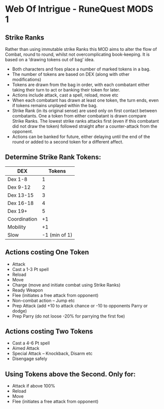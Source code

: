Web Of Intrigue - RuneQuest MODS 1
==================================

Strike Ranks
------------

Rather than using immutable strike Ranks this MOD aims to alter the
flow of Combat, round to round, whilst not overcomplicating
book-keeping. It is based on a ‘drawing tokens out of bag’ idea.

* Both characters and foes place a number of marked tokens in a bag. 
* The number of tokens are based on DEX (along with other modifications)
* Tokens are drawn from the bag in order, with each combatant either taking their turn to act or banking their token for later. 
* Actions include attack, cast a spell, reload, move etc
* When each combatant has drawn at least one token, the turn ends, even if tokens remains unplayed within the bag.
* Strike Rank (in its original sense) are used only on first contact between combatants. One  a token from either combatant is drawn compare Strike Ranks. The lowest strike ranks attacks first (even if this combatant did not draw the token) followed straight after a counter-attack from the opponent.
* Actions can be banked for future, either delaying until the end of the round or added to a second token for a different affect.

Determine Strike Rank Tokens:
-----------------------------

| DEX       | Tokens |
| -------   | ------ |
| Dex 1-8   | 1      | 
| Dex 9-12  | 2      |
| Dex 13-15 | 3      |
| Dex 16-18 | 4      |
| Dex 19+   | 5      |
| Coordination | +1  |
| Mobility  | +1     |
| Slow      | -1 (min of 1) |

Actions costing One Token
-------------------------

* Attack
* Cast a 1-3 Pt spell
* Reload  
* Move 
* Charge (move and initiate combat using Strike Ranks)
* Ready Weapon
* Flee (initiates a free attack from opponent)
* Non-combat action – Jump etc
* Prep Attack (add +10 to attack chance or -10 to opponents Parry or dodge)
* Prep Parry (do not loose -20% for parrying the first foe)

Actions costing Two Tokens
--------------------------

* Cast a 4-6 Pt spell
* Aimed Attack
* Special Attack – Knockback, Disarm etc
* Disengage safely 

Using Tokens above the Second. Only for:
----------------------------------------

* Attack if above 100%
* Reload  
* Move 
* Flee (initiates a free attack from opponent)







